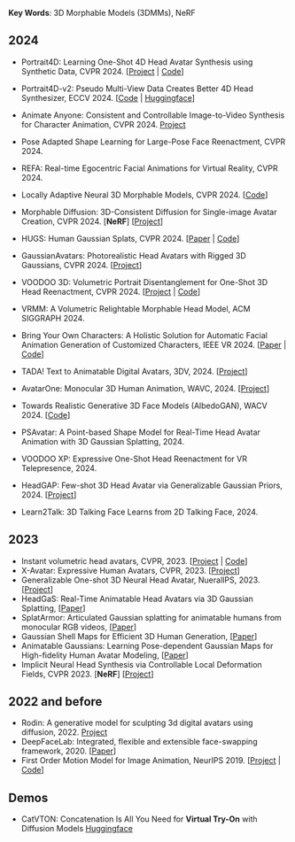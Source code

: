 
**Key Words**: 3D Morphable Models (3DMMs), NeRF

## 2024
- Portrait4D: Learning One-Shot 4D Head Avatar Synthesis using Synthetic Data, CVPR 2024. [[Project](https://yudeng.github.io/Portrait4D/) | [Code](https://github.com/YuDeng/Portrait-4D)]
- Portrait4D-v2: Pseudo Multi-View Data Creates Better 4D Head Synthesizer, ECCV 2024. [[Code](https://github.com/YuDeng/Portrait-4D) | [Huggingface](https://huggingface.co/posts/DmitryRyumin/891674447263162)]
- Animate Anyone: Consistent and Controllable Image-to-Video Synthesis for Character Animation, CVPR 2024. [Project](https://humanaigc.github.io/animate-anyone/)
- Pose Adapted Shape Learning for Large-Pose Face Reenactment, CVPR 2024. 
- REFA: Real-time Egocentric Facial Animations for Virtual Reality, CVPR 2024.
- Locally Adaptive Neural 3D Morphable Models, CVPR 2024. [[Code](https://github.com/michaeltrs/LAMM)]
- Morphable Diffusion: 3D-Consistent Diffusion for Single-image Avatar Creation, CVPR 2024. [**NeRF**] [[Project](https://xiyichen.github.io/morphablediffusion/)]
- HUGS: Human Gaussian Splats, CVPR 2024. [[Paper](https://arxiv.org/abs/2311.17910) | [Code](https://github.com/apple/ml-hugs)]
- GaussianAvatars: Photorealistic Head Avatars with Rigged 3D Gaussians, CVPR 2024. [[Project](https://shenhanqian.github.io/gaussian-avatars)]
- VOODOO 3D: Volumetric Portrait Disentanglement for One-Shot 3D Head Reenactment, CVPR 2024. [[Project](https://p0lyfish.github.io/voodoo3d/) | [Code](https://github.com/MBZUAI-Metaverse/VOODOO3D-official)]
- VRMM: A Volumetric Relightable Morphable Head Model, ACM SIGGRAPH 2024.
- Bring Your Own Characters: A Holistic Solution for Automatic Facial Animation Generation of Customized Characters, IEEE VR 2024. [[Paper](https://arxiv.org/abs/2402.13724) | [Code](https://github.com/showlab/byoc)]

- TADA! Text to Animatable Digital Avatars, 3DV, 2024. [[Project](https://tada.is.tue.mpg.de/)]
- AvatarOne: Monocular 3D Human Animation, WAVC, 2024. [[Project](https://aku02.github.io/projects/avatarone/)]
- Towards Realistic Generative 3D Face Models (AlbedoGAN), WACV 2024. [[Code](https://github.com/aashishrai3799/Towards-Realistic-Generative-3D-Face-Models)]
- PSAvatar: A Point-based Shape Model for Real-Time Head Avatar Animation with 3D Gaussian Splatting, 2024.

- VOODOO XP: Expressive One-Shot Head Reenactment for VR Telepresence, 2024. 
- HeadGAP: Few-shot 3D Head Avatar via Generalizable Gaussian Priors, 2024. [[Project](https://headgap.github.io/)]
- Learn2Talk: 3D Talking Face Learns from 2D Talking Face, 2024.

## 2023
- Instant volumetric head avatars, CVPR, 2023. [[Project](https://zielon.github.io/insta/) | [Code](https://github.com/Zielon/INSTA)]
- X-Avatar: Expressive Human Avatars, CVPR, 2023. [[Project](https://skype-line.github.io/projects/X-Avatar/)]
- Generalizable One-shot 3D Neural Head Avatar, NueralIPS, 2023. [[Project](https://github.com/NVlabs/GOHA)]
- HeadGaS: Real-Time Animatable Head Avatars via 3D Gaussian Splatting, [[Paper](https://arxiv.org/abs/2312.02902)]
- SplatArmor: Articulated Gaussian splatting for animatable humans from monocular RGB videos, [[Paper](https://arxiv.org/pdf/2311.10812)]
- Gaussian Shell Maps for Efficient 3D Human Generation, [[Paper](https://arxiv.org/abs/2311.17857)]
- Animatable Gaussians: Learning Pose-dependent Gaussian Maps for High-fidelity Human Avatar Modeling, [[Paper](https://arxiv.org/pdf/2311.16096.pdf)]
- Implicit Neural Head Synthesis via Controllable Local Deformation Fields, CVPR 2023. [**NeRF**] [[Project](https://imaging.cs.cmu.edu/local_deformation_fields/)]

## 2022 and before
- Rodin: A generative model for sculpting 3d digital avatars using diffusion, 2022. [Project](https://3d-avatar-diffusion.microsoft.com/)
- DeepFaceLab: Integrated, flexible and extensible face-swapping framework, 2020. [[Paper](https://arxiv.org/abs/2005.05535)]
- First Order Motion Model for Image Animation, NeurIPS 2019. [[Project](https://aliaksandrsiarohin.github.io/first-order-model-website/) | [Code](https://github.com/AliaksandrSiarohin/first-order-model)]

## Demos
- CatVTON: Concatenation Is All You Need for **Virtual Try-On** with Diffusion Models [Huggingface](https://huggingface.co/spaces/zhengchong/CatVTON)